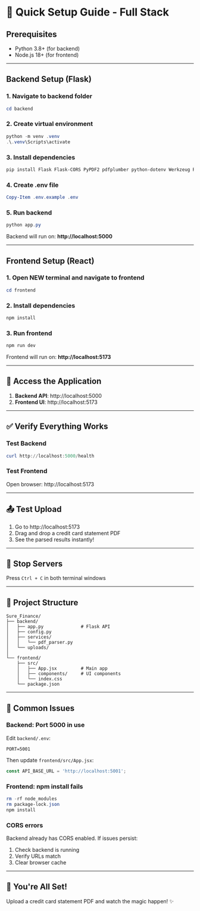 # 🚀 Quick Setup Guide - Full Stack

## Prerequisites
- Python 3.8+ (for backend)
- Node.js 18+ (for frontend)

---

## Backend Setup (Flask)

### 1. Navigate to backend folder
```powershell
cd backend
```

### 2. Create virtual environment
```powershell
python -m venv .venv
.\.venv\Scripts\activate
```

### 3. Install dependencies
```powershell
pip install Flask Flask-CORS PyPDF2 pdfplumber python-dotenv Werkzeug Pillow pdfminer.six cryptography
```

### 4. Create .env file
```powershell
Copy-Item .env.example .env
```

### 5. Run backend
```powershell
python app.py
```

Backend will run on: **http://localhost:5000**

---

## Frontend Setup (React)

### 1. Open NEW terminal and navigate to frontend
```powershell
cd frontend
```

### 2. Install dependencies
```powershell
npm install
```

### 3. Run frontend
```powershell
npm run dev
```

Frontend will run on: **http://localhost:5173**

---

## 🎯 Access the Application

1. **Backend API**: http://localhost:5000
2. **Frontend UI**: http://localhost:5173

---

## ✅ Verify Everything Works

### Test Backend
```powershell
curl http://localhost:5000/health
```

### Test Frontend
Open browser: http://localhost:5173

---

## 📤 Test Upload

1. Go to http://localhost:5173
2. Drag and drop a credit card statement PDF
3. See the parsed results instantly!

---

## 🛑 Stop Servers

Press `Ctrl + C` in both terminal windows

---

## 📁 Project Structure

```
Sure_Finance/
├── backend/
│   ├── app.py              # Flask API
│   ├── config.py
│   ├── services/
│   │   └── pdf_parser.py
│   └── uploads/
│
└── frontend/
    ├── src/
    │   ├── App.jsx         # Main app
    │   ├── components/     # UI components
    │   └── index.css
    └── package.json
```

---

## 🐛 Common Issues

### Backend: Port 5000 in use
Edit `backend/.env`:
```
PORT=5001
```

Then update `frontend/src/App.jsx`:
```javascript
const API_BASE_URL = 'http://localhost:5001';
```

### Frontend: npm install fails
```powershell
rm -rf node_modules
rm package-lock.json
npm install
```

### CORS errors
Backend already has CORS enabled. If issues persist:
1. Check backend is running
2. Verify URLs match
3. Clear browser cache

---

## 🎉 You're All Set!

Upload a credit card statement PDF and watch the magic happen! ✨
